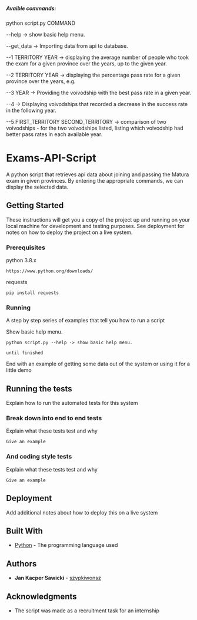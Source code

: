 ##### Avaible commands:

python script.py COMMAND

--help -> show basic help menu.

--get_data -> Importing data from api to database. 

--1 TERRITORY YEAR -> displaying the average number of people who took the exam for a given province over the years, up to the given year.

--2 TERRITORY YEAR -> displaying the percentage pass rate for a given province over the years, e.g.

--3 YEAR -> Providing the voivodship with the best pass rate in a given year.

--4 -> Displaying voivodships that recorded a decrease in the success rate in the following year.

--5 FIRST_TERRITORY SECOND_TERRITORY -> comparison of two voivodships - for the two voivodships listed, listing which voivodship had better pass rates in each available year.


# Exams-API-Script

A python script that retrieves api data about joining and passing the Matura exam in given provinces. By entering the appropriate commands, we can display the selected data.

## Getting Started

These instructions will get you a copy of the project up and running on your local machine for development and testing purposes. See deployment for notes on how to deploy the project on a live system.

### Prerequisites

python 3.8.x

```
https://www.python.org/downloads/
```

requests

```
pip install requests
```

### Running

A step by step series of examples that tell you how to run a script

Show basic help menu.

```
python script.py --help -> show basic help menu.
```

```
until finished
```

End with an example of getting some data out of the system or using it for a little demo

## Running the tests

Explain how to run the automated tests for this system

### Break down into end to end tests

Explain what these tests test and why

```
Give an example
```

### And coding style tests

Explain what these tests test and why

```
Give an example
```

## Deployment

Add additional notes about how to deploy this on a live system

## Built With

* [Python](https://www.python.org/) - The programming language used

## Authors

* **Jan Kacper Sawicki** - [szypkiwonsz](https://github.com/szypkiwonsz)

## Acknowledgments

* The script was made as a recruitment task for an internship
